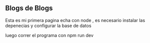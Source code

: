 ## Blogs de Blogs

Esta es mi primera pagina echa con node , es necesario instalar las depenecias y configurar la base de datos

luego correr el programa con npm run dev